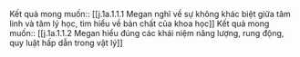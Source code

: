 Kết quả mong muốn:: [[j.1a.1.1.1 Megan nghĩ về sự không khác biệt giữa tâm linh và tâm lý học, tìm hiểu về bản chất của khoa học]]
Kết quả mong muốn:: [[j.1a.1.1.2 Megan hiểu đúng các khái niệm năng lượng, rung động, quy luật hấp dẫn trong vật lý]]